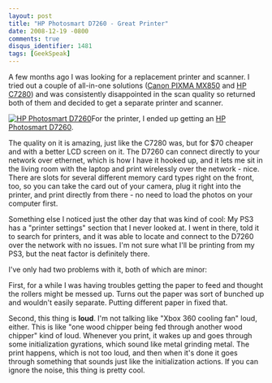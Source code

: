 ```yaml
---
layout: post
title: "HP Photosmart D7260 - Great Printer"
date: 2008-12-19 -0800
comments: true
disqus_identifier: 1481
tags: [GeekSpeak]
---
```

A few months ago I was looking for a replacement printer and scanner. I
tried out a couple of all-in-one solutions ([Canon PIXMA
MX850](/archive/2008/04/23/canon-pixma-mx850-all-in-one-probably-a-great-printer-horrible-scanner.aspx)
and [HP
C7280](/archive/2008/04/11/hp-c7280-all-in-one-great-printer-horrible-scanner.aspx))
and was consistently disappointed in the scan quality so returned both
of them and decided to get a separate printer and scanner.

[![HP Photosmart
D7260](http://ecx.images-amazon.com/images/I/41kwMgVQG9L._SL500_AA280_.jpg)](http://www.amazon.com/gp/product/B000SNNIQM?ie=UTF8&tag=mhsvortex&linkCode=as2&camp=1789&creative=9325&creativeASIN=B000SNNIQM)For
the printer, I ended up getting an [HP Photosmart
D7260](http://www.amazon.com/gp/product/B000SNNIQM?ie=UTF8&tag=mhsvortex&linkCode=as2&camp=1789&creative=9325&creativeASIN=B000SNNIQM).

The quality on it is amazing, just like the C7280 was, but for \$70
cheaper and with a better LCD screen on it. The D7260 can connect
directly to your network over ethernet, which is how I have it hooked
up, and it lets me sit in the living room with the laptop and print
wirelessly over the network - nice. There are slots for several
different memory card types right on the front, too, so you can take the
card out of your camera, plug it right into the printer, and print
directly from there - no need to load the photos on your computer first.

Something else I noticed just the other day that was kind of cool: My
PS3 has a "printer settings" section that I never looked at. I went in
there, told it to search for printers, and it was able to locate and
connect to the D7260 over the network with no issues. I'm not sure what
I'll be printing from my PS3, but the neat factor is definitely there.

I've only had two problems with it, both of which are minor:

First, for a while I was having troubles getting the paper to feed and
thought the rollers might be messed up. Turns out the paper was sort of
bunched up and wouldn't easily separate. Putting different paper in
fixed that.

Second, this thing is **loud**. I'm not talking like "Xbox 360 cooling
fan" loud, either. This is like "one wood chipper being fed through
another wood chipper" kind of loud. Whenever you print, it wakes up and
goes through some initialization gyrations, which sound like metal
grinding metal. The print happens, which is not too loud, and then when
it's done it goes through something that sounds just like the
initialization actions. If you can ignore the noise, this thing is
pretty cool.

